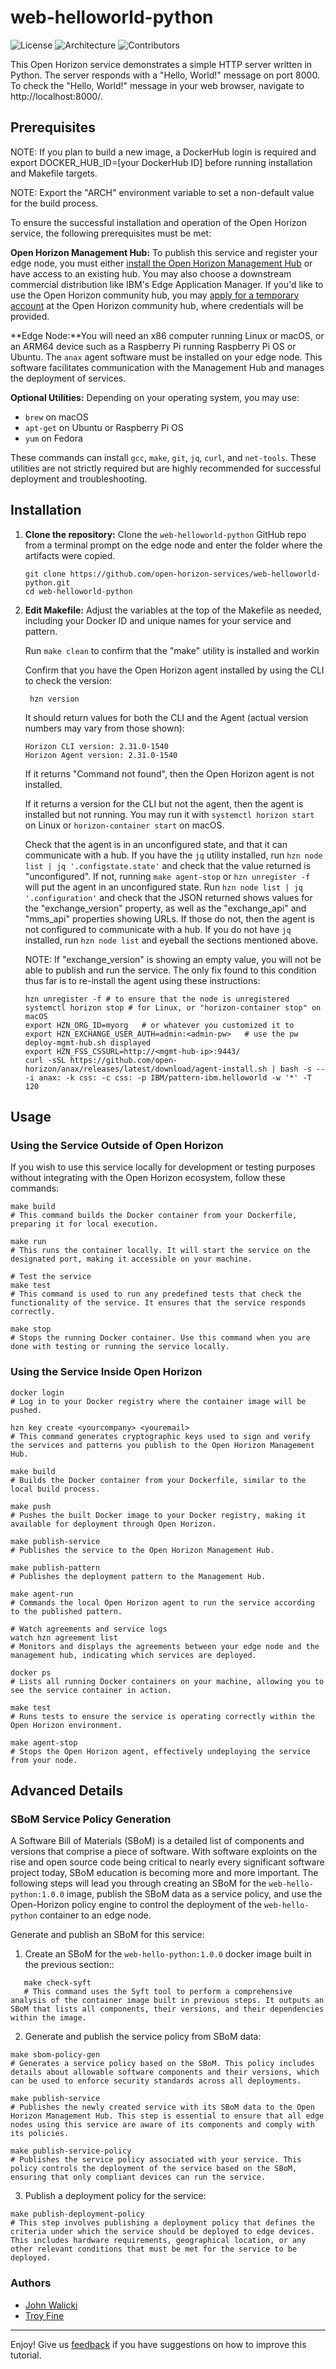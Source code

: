 # web-helloworld-python

![License](https://img.shields.io/github/license/open-horizon-services/web-helloworld-python)
![Architecture](https://img.shields.io/badge/architecture-x86,arm64-green)
![Contributors](https://img.shields.io/github/contributors/open-horizon-services/web-helloworld-python.svg)

This Open Horizon service demonstrates a simple HTTP server written in Python. The server responds with a "Hello, World!" message on port 8000. To check the "Hello, World!" message in your web browser, navigate to http://localhost:8000/.

## Prerequisites

NOTE: If you plan to build a new image, a DockerHub login is required and export DOCKER_HUB_ID=[your DockerHub ID] before running installation and Makefile targets.

NOTE: Export the "ARCH" environment variable to set a non-default value for the build process.

To ensure the successful installation and operation of the Open Horizon service, the following prerequisites must be met:

**Open Horizon Management Hub:** To publish this service and register your edge node, you must either [install the Open Horizon Management Hub](https://open-horizon.github.io/quick-start) or have access to an existing hub. You may also choose a downstream commercial distribution like IBM's Edge Application Manager. If you'd like to use the Open Horizon community hub, you may [apply for a temporary account](https://wiki.lfedge.org/display/LE/Open+Horizon+Management+Hub+Developer+Instance) at the Open Horizon community hub, where credentials will be provided.

**Edge Node:**You will need an x86 computer running Linux or macOS, or an ARM64 device such as a Raspberry Pi running Raspberry Pi OS or Ubuntu. The `anax` agent software must be installed on your edge node. This software facilitates communication with the Management Hub and manages the deployment of services.

**Optional Utilities:** Depending on your operating system, you may use:
  - `brew` on macOS
  - `apt-get` on Ubuntu or Raspberry Pi OS
  - `yum` on Fedora
  
  These commands can install `gcc`, `make`, `git`, `jq`, `curl`, and `net-tools`. These utilities are not strictly required but are highly recommended for successful deployment and troubleshooting.


## Installation

1. **Clone the repository:**
    Clone the `web-helloworld-python` GitHub repo from a terminal prompt on the edge node and enter the folder where the artifacts were copied.

   ```shell
   git clone https://github.com/open-horizon-services/web-helloworld-python.git
   cd web-helloworld-python
    ```

2. **Edit Makefile:**
    Adjust the variables at the top of the Makefile as needed, including your Docker ID and unique names for your service and pattern.

    Run `make clean` to confirm that the "make" utility is installed and workin

    Confirm that you have the Open Horizon agent installed by using the CLI to check the version:

    ``` shell
     hzn version
     ```

    It should return values for both the CLI and the Agent (actual version numbers may vary from those shown):

    ``` text
    Horizon CLI version: 2.31.0-1540
    Horizon Agent version: 2.31.0-1540
    ```

    If it returns "Command not found", then the Open Horizon agent is not installed.

    If it returns a version for the CLI but not the agent, then the agent is installed but not running.  You may run it with `systemctl horizon start` on Linux or `horizon-container start` on macOS.

    Check that the agent is in an unconfigured state, and that it can communicate with a hub.  If you have the `jq` utility installed, run `hzn node list | jq '.configstate.state'` and check that the value returned is "unconfigured".  If not, running `make agent-stop` or `hzn unregister -f` will put the agent in an unconfigured state.  Run `hzn node list | jq '.configuration'` and check that the JSON returned shows values for the "exchange_version" property, as well as the "exchange_api" and "mms_api" properties showing URLs.  If those do not, then the agent is not configured to communicate with a hub.  If you do not have `jq` installed, run `hzn node list` and eyeball the sections mentioned above.

    NOTE: If "exchange_version" is showing an empty value, you will not be able to publish and run the service.  The only fix found to this condition thus far is to re-install the agent using these instructions:

    ```shell
    hzn unregister -f # to ensure that the node is unregistered
    systemctl horizon stop # for Linux, or "horizon-container stop" on macOS
    export HZN_ORG_ID=myorg   # or whatever you customized it to
    export HZN_EXCHANGE_USER_AUTH=admin:<admin-pw>   # use the pw deploy-mgmt-hub.sh displayed
    export HZN_FSS_CSSURL=http://<mgmt-hub-ip>:9443/
    curl -sSL https://github.com/open-horizon/anax/releases/latest/download/agent-install.sh | bash -s -- -i anax: -k css: -c css: -p IBM/pattern-ibm.helloworld -w '*' -T 120
    ```

## Usage

### Using the Service Outside of Open Horizon

If you wish to use this service locally for development or testing purposes without integrating with the Open Horizon ecosystem, follow these commands:

```shell
make build
# This command builds the Docker container from your Dockerfile, preparing it for local execution.

make run
# This runs the container locally. It will start the service on the designated port, making it accessible on your machine.

# Test the service
make test
# This command is used to run any predefined tests that check the functionality of the service. It ensures that the service responds correctly.

make stop
# Stops the running Docker container. Use this command when you are done with testing or running the service locally.
```

### Using the Service Inside Open Horizon
 
 ```shell
docker login
# Log in to your Docker registry where the container image will be pushed.

hzn key create <yourcompany> <youremail>
# This command generates cryptographic keys used to sign and verify the services and patterns you publish to the Open Horizon Management Hub.

make build
# Builds the Docker container from your Dockerfile, similar to the local build process.

make push
# Pushes the built Docker image to your Docker registry, making it available for deployment through Open Horizon.

make publish-service
# Publishes the service to the Open Horizon Management Hub.

make publish-pattern
# Publishes the deployment pattern to the Management Hub.

make agent-run
# Commands the local Open Horizon agent to run the service according to the published pattern.

# Watch agreements and service logs
watch hzn agreement list
# Monitors and displays the agreements between your edge node and the management hub, indicating which services are deployed.

docker ps
# Lists all running Docker containers on your machine, allowing you to see the service container in action.

make test
# Runs tests to ensure the service is operating correctly within the Open Horizon environment.

make agent-stop
# Stops the Open Horizon agent, effectively undeploying the service from your node.
```

## Advanced Details

### SBoM Service Policy Generation

A Software Bill of Materials (SBoM) is a detailed list of components and versions that comprise a piece of software. With software exploints on the rise and open source code being critical to nearly every significant software project today, SBoM education is becoming more and more important. The following steps will lead you through creating an SBoM for the `web-hello-python:1.0.0` image, publish the SBoM data as a service policy, and use the Open-Horizon policy engine to control the deployment of the `web-hello-python` container to an edge node.


Generate and publish an SBoM for this service:

1. Create an SBoM for the `web-hello-python:1.0.0` docker image built in the previous section::
```shell
   make check-syft
   # This command uses the Syft tool to perform a comprehensive analysis of the container image built in previous steps. It outputs an SBoM that lists all components, their versions, and their dependencies within the image.
```

2. Generate and publish the service policy from SBoM data:
```shell
make sbom-policy-gen
# Generates a service policy based on the SBoM. This policy includes details about allowable software components and their versions, which can be used to enforce security standards across all deployments.

make publish-service
# Publishes the newly created service with its SBoM data to the Open Horizon Management Hub. This step is essential to ensure that all edge nodes using this service are aware of its components and comply with its policies.

make publish-service-policy
# Publishes the service policy associated with your service. This policy controls the deployment of the service based on the SBoM, ensuring that only compliant devices can run the service.

```

3. Publish a deployment policy for the service:
```shell
make publish-deployment-policy
# This step involves publishing a deployment policy that defines the criteria under which the service should be deployed to edge devices. This includes hardware requirements, geographical location, or any other relevant conditions that must be met for the service to be deployed.

```

### Authors

* [John Walicki](https://github.com/johnwalicki)
* [Troy Fine](https://github.com/t-fine)
___


Enjoy!  Give us [feedback](https://github.com/open-horizon-services/web-helloworld-python/issues) if you have suggestions on how to improve this tutorial.
